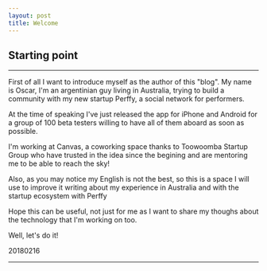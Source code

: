 ```yaml
---
layout: post
title: Welcome
---
```


## Starting point
----

First of all I want to introduce myself as the author of this "blog".
My name is Oscar, I'm an argentinian guy living in Australia, trying to build a community with my new startup Perffy, a social network for performers.

At the time of speaking I've just released the app for iPhone and Android for a group of 100 beta testers willing to have all of them aboard as soon as possible.

I'm working at Canvas, a coworking space thanks to Toowoomba Startup Group who have trusted in the idea since the begining and are mentoring me to be able to reach the sky!

Also, as you may notice my English is not the best, so this is a space I will use to improve it writing about my experience in Australia and with the startup ecosystem with Perffy

Hope this can be useful, not just for me as I want to share my thoughs about the technology that I'm working on too.

Well, let's do it!

20180216

---
